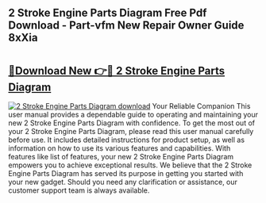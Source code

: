 ## 2 Stroke Engine Parts Diagram Free Pdf Download - Part-vfm New Repair Owner Guide 8xXia

# <h2><a href="http://dfqacuu.blite.top/?on=2+Stroke+Engine+Parts+Diagram">🔗Download New 👉🔴 2 Stroke Engine Parts Diagram</a></h2>

[![2 Stroke Engine Parts Diagram download](https://i.imgur.com/lujVjoI.png)](http://dfqacuu.blite.top/?on=2+Stroke+Engine+Parts+Diagram)
Your Reliable Companion This user manual provides a dependable guide to operating and maintaining your new 2 Stroke Engine Parts Diagram with confidence. To get the most out of your 2 Stroke Engine Parts Diagram, please read this user manual carefully before use. It includes detailed instructions for product setup, as well as information on how to use its various features and capabilities. With features like list of features, your new 2 Stroke Engine Parts Diagram empowers you to achieve exceptional results. We believe that the 2 Stroke Engine Parts Diagram has served its purpose in getting you started with your new gadget. Should you need any clarification or assistance, our customer support team is always available.
